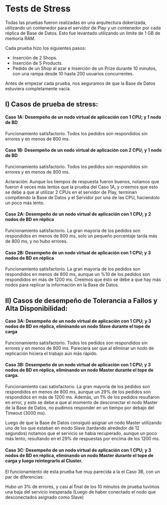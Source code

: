 # Tests de Stress

Todas las pruebas fueron realizadas en una arquitectura dokerizada, utilizando un contenedor para el servidor de Play y un contenedor por cada réplica de Base de Datos. Esto fue levantado utilizando un límite de 1 GB de memoria RAM.

Cada prueba hizo los siguientes pasos:

- Inserción de 2 Shops.
- Inserción de 5 Products.
- Pedido de un Shop al azar e Inserción de un Prize durante 10 minutos, con una rampa desde 10 hasta 200 usuarios concurrentes.

Antes de empezar cada prueba, nos aeguramos de que la Base de Datos estuviera completamente vacía.


## I) Casos de prueba de stress:

#### Caso 1A: Desempeño de un nodo virtual de aplicación con 1 CPU; y 1 nodo de BD

Funcionamiento satisfactorio. Todos los pedidos son respondidos sin errores y en menos de 800 ms.

#### Caso 1B: Desempeño de un nodo virtual de aplicación con 2 CPU; y 1 nodo de BD

Funcionamiento satisfactorio. Todos los pedidos son respondidos sin errores y en menos de 800 ms.

Aclaración: Aunque los tiempos de respuesta fueron buenos, notamos que fueron 4 veces más lentos que la prueba del Caso 1A, y creemos que esto se debe a que al utilizar 2 CPUs en el servidor de Play, terminan compitiendo la Base de Datos y el Servidor por una de las CPU, haciendolo un poco más lento.

#### Caso 2A: Desempeño de un nodo virtual de aplicación con 1 CPU; y 2 nodos de BD en réplica

Funcionamiento satisfactorio. La gran mayoría de los pedidos son respondidos en menos de 800 ms, solo un pequeño porcentaje tarda más de 800 ms, y no hubo errores.

#### Caso 2B: Desempeño de un nodo virtual de aplicación con 1 CPU; y 3 nodos de BD en réplica

Funcionamiento satisfactorio. La gran mayoría de los pedidos son respondidos en menos de 800 ms, aunque un %10 de los pedidos son respondidos en más de 1200 ms. Creemos que ésto se debe a que hay más nodos para replicar la información en la Base de Datos.


## II) Casos de desempeño de Tolerancia a Fallos y Alta Disponibilidad:

#### Caso 3A: Desempeño de un nodo virtual de aplicación con 1 CPU; y 3 nodos de BD en réplica, eliminando un nodo Slave durante el tope de carga

Funcionamiento satisfactorio. Todos los pedidos son respondidos sin errores y en menos de 800 ms. Pareciera ser que al eliminar un nodo de replicación hiciera el trabajo aún más rápido.

#### Caso 3B: Desempeño de un nodo virtual de aplicación con 1 CPU; y 3 nodos de BD en réplica, eliminando un nodo Master durante el tope de carga.

Funcionamiento casi satisfactorio. La gran mayoría de los pedidos son respondidos en menos de 800 ms, aunque un 29% de los pedidos son respondidos en más de 1200 ms. Además, un 1% de los pedidos resultaron en error, y esto se debe a que al momento de desconectar el nodo Master de la Base de Datos, no pudimos responder en un tiempo por debajo del Timeout (3000 ms). 

Luego de que la Base de Datos consiguió asignar un nodo Master utilizando uno de los que estaban en modo Slave (tardando alrededor de 12 segundos) notamos que el servicio se había recuperado, aunque un poco más lento, resultando en el 29% de respuestas por encima de los 1200 ms.

#### Caso 3C: Desempeño de un nodo virtual de aplicación con 1 CPU; y 3 nodos de BD en réplica, eliminando un nodo Master durante el tope de carga y luego reintegrarlo al Cluster.

El funcionamiento de esta prueba fue muy parecida a la el Caso 3B, con un par de diferencias:

Hubo un 3% de errores, y casi al final de los 10 minutos de prueba tuvimos una baja del servicio inesperada (Luego de haber conectado el nodo que desconectados asignado como Slave)